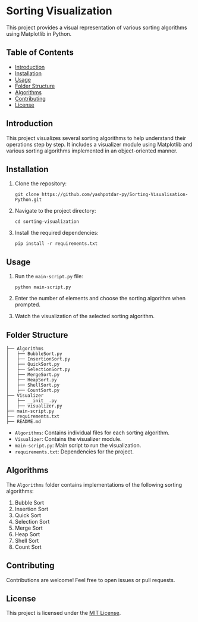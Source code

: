 # Sorting Visualization

This project provides a visual representation of various sorting algorithms using Matplotlib in Python.

## Table of Contents

- [Introduction](#introduction)
- [Installation](#installation)
- [Usage](#usage)
- [Folder Structure](#folder-structure)
- [Algorithms](#algorithms)
- [Contributing](#contributing)
- [License](#license)

## Introduction

This project visualizes several sorting algorithms to help understand their operations step by step. It includes a visualizer module using Matplotlib and various sorting algorithms implemented in an object-oriented manner.

## Installation

1. Clone the repository:

    ```
    git clone https://github.com/yashpotdar-py/Sorting-Visualisation-Python.git
    ```

2. Navigate to the project directory:

    ```
    cd sorting-visualization
    ```

3. Install the required dependencies:

    ```
    pip install -r requirements.txt
    ```

## Usage

1. Run the `main-script.py` file:

    ```
    python main-script.py
    ```

2. Enter the number of elements and choose the sorting algorithm when prompted.

3. Watch the visualization of the selected sorting algorithm.

## Folder Structure

```
├── Algorithms
│   ├── BubbleSort.py
│   ├── InsertionSort.py
│   ├── QuickSort.py
│   ├── SelectionSort.py
│   ├── MergeSort.py
│   ├── HeapSort.py
│   ├── ShellSort.py
│   ├── CountSort.py
├── Visualizer
│   ├── __init__.py
│   ├── visualizer.py
├── main-script.py
├── requirements.txt
├── README.md
```

- `Algorithms`: Contains individual files for each sorting algorithm.
- `Visualizer`: Contains the visualizer module.
- `main-script.py`: Main script to run the visualization.
- `requirements.txt`: Dependencies for the project.

## Algorithms

The `Algorithms` folder contains implementations of the following sorting algorithms:

1. Bubble Sort
2. Insertion Sort
3. Quick Sort
4. Selection Sort
5. Merge Sort
6. Heap Sort
7. Shell Sort
8. Count Sort

## Contributing

Contributions are welcome! Feel free to open issues or pull requests.

## License

This project is licensed under the [MIT License](LICENSE).
